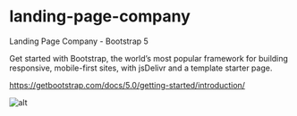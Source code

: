 # landing-page-company
Landing Page Company - Bootstrap 5

Get started with Bootstrap, the world’s most popular framework for building responsive, mobile-first sites, with jsDelivr and a template starter page.

https://getbootstrap.com/docs/5.0/getting-started/introduction/

![alt](https://cdn.jsdelivr.net/gh/renaldi99/assets-cdn@master/landing-page-company.png)
